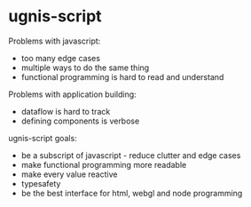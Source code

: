 # ugnis-script

Problems with javascript:
  - too many edge cases
  - multiple ways to do the same thing
  - functional programming is hard to read and understand

Problems with application building:
  - dataflow is hard to track
  - defining components is verbose
  
ugnis-script goals:
  - be a subscript of javascript - reduce clutter and edge cases
  - make functional programming more readable
  - make every value reactive
  - typesafety
  - be the best interface for html, webgl and node programming
